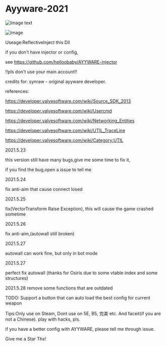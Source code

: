 # Ayyware-2021

![Image text](https://github.com/helloobaby/AYYWARE-CSGO-2021/blob/master/ESP.png)

![image](https://github.com/helloobaby/AYYWARE-CSGO-2021/blob/master/spinbot.gif)


Useage:ReflectiveInject this Dll

if you don't have injector or config, 

see https://github.com/helloobaby/AYYWARE-injector

!!pls don't use your main account!!

credits for: synraw - original ayyware developer.


references:

https://developer.valvesoftware.com/wiki/Source_SDK_2013

https://developer.valvesoftware.com/wiki/Usercmd

https://developer.valvesoftware.com/wiki/Networking_Entities

https://developer.valvesoftware.com/wiki/UTIL_TraceLine

https://developer.valvesoftware.com/wiki/Category:UTIL



2021.5.23

this version still have many bugs,give me some time to fix it,

if you find the bug,open a issue to tell me

2021.5.24

fix anti-aim that cause connect losed

2021.5.25

fix(VectorTransform Raise Exception), this will cause the game crashed sometime

2021.5.26

fix anti-aim,(autowall still broken)

2021.5.27

autowall can work fine, but only in bot mode

2021.5.27 

perfect fix autowall (thanks for Osiris due to some vtable index and some structures)

2021.5.28 
remove some functions that are outdated 

TODO:
Support a button that can auto  load the best config for current weapon	

Tips:Only use on Steam, Dont use on 5E, B5, 完美 etc. And faceit(if you are not a Chinese).
play with hacks, pls.

if you have a better config with AYYWARE, please tell me through issue.

Give me a Star
Thx!